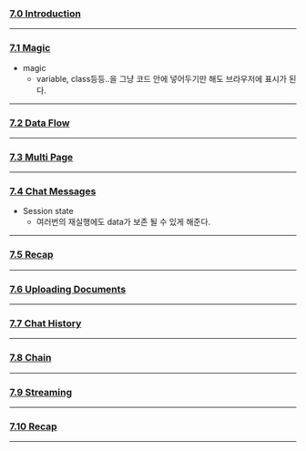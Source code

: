 ### [7.0 Introduction](https://nomadcoders.co/fullstack-gpt/lectures/4582)

***
### [7.1 Magic](https://nomadcoders.co/fullstack-gpt/lectures/4583)
- magic
	- variable, class등등..을 그냥 코드 안에 넣어두기만 해도 브라우저에 표시가 된다.
***
### [7.2 Data Flow](https://nomadcoders.co/fullstack-gpt/lectures/4584)

***
### [7.3 Multi Page](https://nomadcoders.co/fullstack-gpt/lectures/4585)

***
### [7.4 Chat Messages](https://nomadcoders.co/fullstack-gpt/lectures/4586)
- Session state
	- 여러번의 재실행에도 data가 보존 될 수 있게 해준다.

***
### [7.5 Recap](https://nomadcoders.co/fullstack-gpt/lectures/4587)

***
### [7.6 Uploading Documents](https://nomadcoders.co/fullstack-gpt/lectures/4588)

***
### [7.7 Chat History](https://nomadcoders.co/fullstack-gpt/lectures/4589)

***
### [7.8 Chain](https://nomadcoders.co/fullstack-gpt/lectures/4590)

***
### [7.9 Streaming](https://nomadcoders.co/fullstack-gpt/lectures/4591)

***
### [7.10 Recap](https://nomadcoders.co/fullstack-gpt/lectures/4592)

***